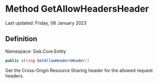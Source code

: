 # Method GetAllowHeadersHeader
Last updated: Friday, 06 January 2023

## Definition
Namespace: Sisk.Core.Entity

```csharp
public string GetAllowHeadersHeader()
```

Get the Cross-Origin Resource Sharing header for the allowed request headers.

